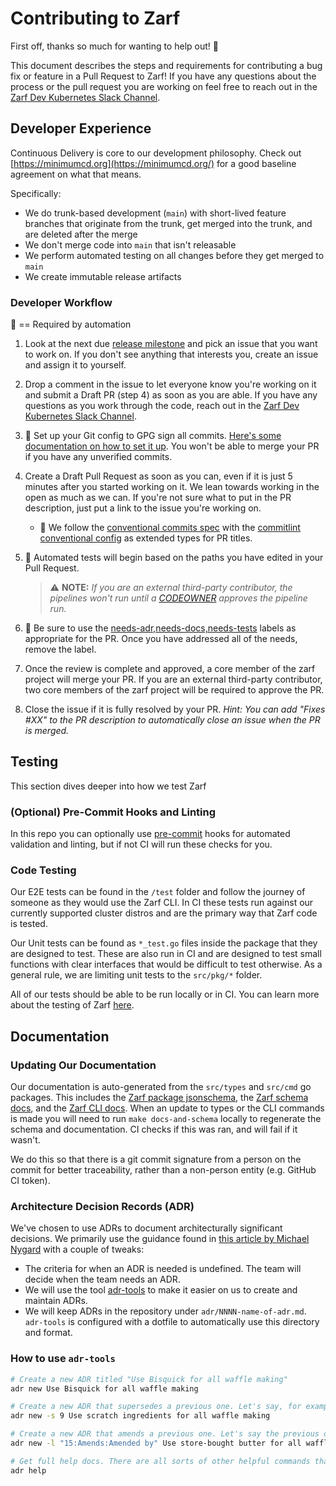 # Contributing to Zarf

First off, thanks so much for wanting to help out! :tada:

This document describes the steps and requirements for contributing a bug fix or feature in a Pull Request to Zarf!  If you have any questions about the process or the pull request you are working on feel free to reach out in the [Zarf Dev Kubernetes Slack Channel](https://kubernetes.slack.com/archives/C03BP9Z3CMA).

## Developer Experience

Continuous Delivery is core to our development philosophy. Check out [https://minimumcd.org](https://minimumcd.org/) for a good baseline agreement on what that means.

Specifically:

- We do trunk-based development (`main`) with short-lived feature branches that originate from the trunk, get merged into the trunk, and are deleted after the merge
- We don't merge code into `main` that isn't releasable
- We perform automated testing on all changes before they get merged to `main`
- We create immutable release artifacts

### Developer Workflow

:key: == Required by automation

1. Look at the next due [release milestone](https://github.com/defenseunicorns/zarf/milestones) and pick an issue that you want to work on. If you don't see anything that interests you, create an issue and assign it to yourself.
1. Drop a comment in the issue to let everyone know you're working on it and submit a Draft PR (step 4) as soon as you are able. If you have any questions as you work through the code, reach out in the [Zarf Dev Kubernetes Slack Channel](https://kubernetes.slack.com/archives/C03BP9Z3CMA).
1. :key: Set up your Git config to GPG sign all commits. [Here's some documentation on how to set it up](https://docs.github.com/en/authentication/managing-commit-signature-verification/signing-commits). You won't be able to merge your PR if you have any unverified commits.
1. Create a Draft Pull Request as soon as you can, even if it is just 5 minutes after you started working on it. We lean towards working in the open as much as we can. If you're not sure what to put in the PR description, just put a link to the issue you're working on.

   - :key: We follow the [conventional commits spec](https://www.conventionalcommits.org/en/v1.0.0/) with the [commitlint conventional config](https://github.com/conventional-changelog/commitlint/tree/master/%40commitlint/config-conventional) as extended types for PR titles.

1. :key: Automated tests will begin based on the paths you have edited in your Pull Request.
   > ⚠️ **NOTE:** _If you are an external third-party contributor, the pipelines won't run until a [CODEOWNER](https://github.com/defenseunicorns/zarf/blob/main/CODEOWNERS) approves the pipeline run._
1. :key: Be sure to use the [needs-adr,needs-docs,needs-tests](https://github.com/defenseunicorns/zarf/labels?q=needs) labels as appropriate for the PR. Once you have addressed all of the needs, remove the label.
1. Once the review is complete and approved, a core member of the zarf project will merge your PR. If you are an external third-party contributor, two core members of the zarf project will be required to approve the PR.
1. Close the issue if it is fully resolved by your PR. _Hint: You can add "Fixes #XX" to the PR description to automatically close an issue when the PR is merged._

## Testing

This section dives deeper into how we test Zarf

### (Optional) Pre-Commit Hooks and Linting

In this repo you can optionally use [pre-commit](https://pre-commit.com/) hooks for automated validation and linting, but if not CI will run these checks for you.

### Code Testing

Our E2E tests can be found in the `/test` folder and follow the journey of someone as they would use the Zarf CLI. In CI these tests run against our currently supported cluster distros and are the primary way that Zarf code is tested.

Our Unit tests can be found as `*_test.go` files inside the package that they are designed to test. These are also run in CI and are designed to test small functions with clear interfaces that would be difficult to test otherwise. As a general rule, we are limiting unit tests to the `src/pkg/*` folder.

All of our tests should be able to be run locally or in CI.
You can learn more about the testing of Zarf [here](https://docs.zarf.dev/contribute/testing).

## Documentation

### Updating Our Documentation

Our documentation is auto-generated from the `src/types` and `src/cmd` go packages.  This includes the [Zarf package jsonschema](https://github.com/defenseunicorns/zarf/blob/main/zarf.schema.json), the [Zarf schema docs](https://docs.zarf.dev/docs/create-a-zarf-package/zarf-schema), and the [Zarf CLI docs](https://docs.zarf.dev/docs/the-zarf-cli/).   When an update to types or the CLI commands is made you will need to run `make docs-and-schema` locally to regenerate the schema and documentation. CI checks if this was ran, and will fail if it wasn't.

We do this so that there is a git commit signature from a person on the commit for better traceability, rather than a non-person entity (e.g. GitHub CI token).

### Architecture Decision Records (ADR)

We've chosen to use ADRs to document architecturally significant decisions. We primarily use the guidance found in [this article by Michael Nygard](http://thinkrelevance.com/blog/2011/11/15/documenting-architecture-decisions) with a couple of tweaks:

- The criteria for when an ADR is needed is undefined. The team will decide when the team needs an ADR.
- We will use the tool [adr-tools](https://github.com/npryce/adr-tools) to make it easier on us to create and maintain ADRs.
- We will keep ADRs in the repository under `adr/NNNN-name-of-adr.md`. `adr-tools` is configured with a dotfile to automatically use this directory and format.

### How to use `adr-tools`

```bash
# Create a new ADR titled "Use Bisquick for all waffle making"
adr new Use Bisquick for all waffle making

# Create a new ADR that supersedes a previous one. Let's say, for example, that the previous ADR about Bisquick was ADR number 9.
adr new -s 9 Use scratch ingredients for all waffle making

# Create a new ADR that amends a previous one. Let's say the previous one was ADR number 15
adr new -l "15:Amends:Amended by" Use store-bought butter for all waffle making

# Get full help docs. There are all sorts of other helpful commands that help manage the decision log.
adr help
```

